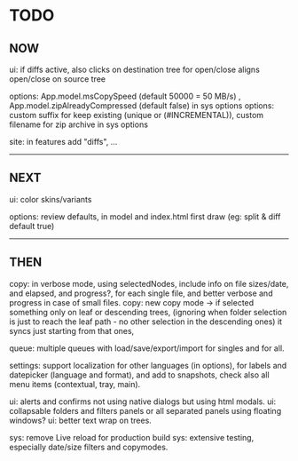 # TODO

## NOW
ui: if diffs active, also clicks on destination tree for open/close aligns open/close on source tree

options: App.model.msCopySpeed (default 50000 = 50 MB/s) , App.model.zipAlreadyCompressed (default false) in sys options
options: custom suffix for keep existing (unique or (#INCREMENTAL)), custom filename for zip archive in sys options

site: in features add "diffs", ...

---

## NEXT
ui: color skins/variants

options: review defaults, in model and index.html first draw (eg: split & diff default true)

---

## THEN
copy: in verbose mode, using selectedNodes, include info on file sizes/date, and elapsed, and progress?, for each single file,
      and better verbose and progress in case of small files.
copy: new copy mode -> if selected something only on leaf or descending trees,
      (ignoring when folder selection is just to reach the leaf path - no other selection in the descending ones) it syncs just starting from that ones,

queue: multiple queues with load/save/export/import for singles and for all.

settings: support localization for other languages (in options), for labels and datepicker (language and format),
          and add to snapshots,
          check also all menu items (contextual, tray, main).

ui: alerts and confirms not using native dialogs but using html modals.
ui: collapsable folders and filters panels or all separated panels using floating windows?
ui: better text wrap on trees.

sys: remove Live reload for production build
sys: extensive testing, especially date/size filters and copymodes.


